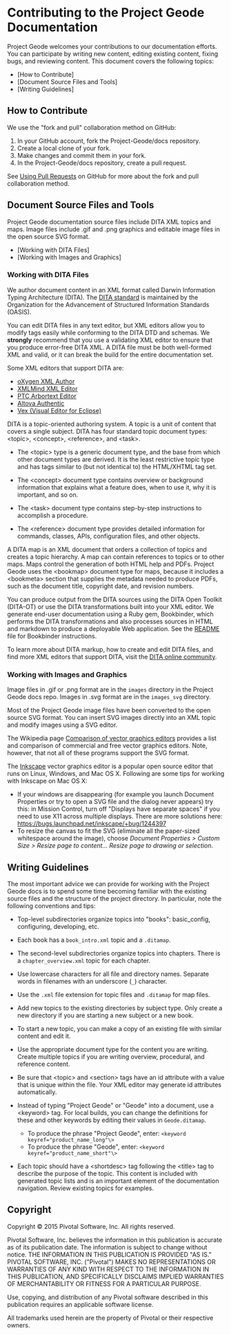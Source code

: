 Contributing to the Project Geode Documentation
===============================================

Project Geode welcomes your contributions to our documentation efforts. You can participate by writing new content, editing existing content, fixing bugs, and reviewing content. This document covers the following topics:

-   [How to Contribute]
-   [Document Source Files and Tools]
-   [Writing Guidelines]

How to Contribute
-----------------

We use the "fork and pull" collaboration method on GitHub:

1.  In your GitHub account, fork the Project-Geode/docs repository.
2.  Create a local clone of your fork.
3.  Make changes and commit them in your fork.
4.  In the Project-Geode/docs repository, create a pull request.

See [Using Pull Requests](https://help.github.com/articles/using-pull-requests/) on GitHub for more about the fork and pull collaboration method.

Document Source Files and Tools
-------------------------------

Project Geode documentation source files include DITA XML topics and maps. Image files include .gif and .png graphics and editable image files in the open source SVG format.

-   [Working with DITA Files]
-   [Working with Images and Graphics]

### Working with DITA Files

We author document content in an XML format called Darwin Information Typing Architecture (DITA). The [DITA standard](http://docs.oasis-open.org/dita/v1.2/os/spec/DITA1.2-spec.html "DITA 1.2 Specification") is maintained by the Organization for the Advancement of Structured Information Standards (OASIS).

You can edit DITA files in any text editor, but XML editors allow you to modify tags easily while conforming to the DITA DTD and schemas. We **strongly** recommend that you use a validating XML editor to ensure that you produce error-free DITA XML. A DITA file must be both well-formed XML and valid, or it can break the build for the entire documentation set.

Some XML editors that support DITA are:

-   [oXygen XML Author](http://www.oxygenxml.com "oXygen XML Author")
-   [XMLMind XML Editor](http://www.xmlmind.com/xmleditor "XMLMind XML Editor")
-   [PTC Arbortext Editor](http://www.ptc.com/product/arbortext/author/editor "Arbortext Editor")
-   [Altova Authentic](http://www.altova.com/authentic.html "Altova Authentic")
-   [Vex (Visual Editor for Eclipse)](http://www.eclipse.org/vex/ "Vex - A Visual Editor for XML")

DITA is a topic-oriented authoring system. A topic is a unit of content that covers a single subject. DITA has four standard topic document types: \<topic\>, \<concept\>, \<reference\>, and \<task\>.

-   The \<topic\> type is a generic document type, and the base from which other document types are derived. It is the least restrictive topic type and has tags similar to (but not identical to) the HTML/XHTML tag set.

-   The \<concept\> document type contains overview or background information that explains what a feature does, when to use it, why it is important, and so on.

-   The \<task\> document type contains step-by-step instructions to accomplish a procedure.

-   The \<reference\> document type provides detailed information for commands, classes, APIs, configuration files, and other objects.

A DITA map is an XML document that orders a collection of topics and creates a topic hierarchy. A map can contain references to topics or to other maps. Maps control the generation of both HTML help and PDFs. Project Geode uses the \<bookmap\> document type for maps, because it includes a \<bookmeta\> section that supplies the metadata needed to produce PDFs, such as the document title, copyright date, and revision numbers.

You can produce output from the DITA sources using the DITA Open Toolkit (DITA-OT) or use the DITA transformations built into your XML editor. We generate end-user documentation using a Ruby gem, Bookbinder, which performs the DITA transformations and also processes sources in HTML and markdown to produce a deployable Web application. See the [README](README.html) file for Bookbinder instructions.

To learn more about DITA markup, how to create and edit DITA files, and find more XML editors that support DITA, visit the [DITA online community](http://dita.xml.org).

### Working with Images and Graphics

Image files in .gif or .png format are in the `images` directory in the Project Geode docs repo. Images in .svg format are in the `images_svg` directory.

Most of the Project Geode image files have been converted to the open source SVG format. You can insert SVG images directly into an XML topic and modify images using a SVG editor.

The Wikipedia page [Comparison of vector graphics editors](http://en.wikipedia.org/wiki/Comparison_of_vector_graphics_editors) provides a list and comparison of commercial and free vector graphics editors. Note, however, that not all of these programs support the SVG format.

The [Inkscape](https://inkscape.org) vector graphics editor is a popular open source editor that runs on Linux, Windows, and Mac OS X. Following are some tips for working with Inkscape on Mac OS X:

-   If your windows are disappearing (for example you launch Document Properties or try to open a SVG file and the dialog never appears) try this: in Mission Control, turn off "Displays have separate spaces" if you need to use X11 across multiple displays. There are more solutions here: https://bugs.launchpad.net/inkscape/+bug/1244397
-   To resize the canvas to fit the SVG (eliminate all the paper-sized whitespace around the image), choose *Document Properties \> Custom Size \> Resize page to content... Resize page to drawing or selection*.

Writing Guidelines
------------------

The most important advice we can provide for working with the Project Geode docs is to spend some time becoming familiar with the existing source files and the structure of the project directory. In particular, note the following conventions and tips:

-   Top-level subdirectories organize topics into "books": basic\_config, configuring, developing, etc.

-   Each book has a `book_intro.xml` topic and a `.ditamap`.

-   The second-level subdirectories organize topics into chapters. There is a `chapter_overview.xml` topic for each chapter.

-   Use lowercase characters for all file and directory names. Separate words in filenames with an underscore (`_`) character.

-   Use the `.xml` file extension for topic files and `.ditamap` for map files.

-   Add new topics to the existing directories by subject type. Only create a new directory if you are starting a new subject or a new book.

-   To start a new topic, you can make a copy of an existing file with similar content and edit it.

-   Use the appropriate document type for the content you are writing. Create multiple topics if you are writing overview, procedural, and reference content.

-   Be sure that \<topic\> and \<section\> tags have an id attribute with a value that is unique within the file. Your XML editor may generate id attributes automatically.

-   Instead of typing "Project Geode" or "Geode" into a document, use a \<keyword\> tag. For local builds, you can change the definitions for these and other keywords by editing their values in `Geode.ditamap`.

    -   To produce the phrase "Project Geode", enter: `<keyword keyref="product_name_long"\>`
    -   To produce the phrase "Geode", enter: `<keyword keyref="product_name_short"\>`

-   Each topic should have a \<shortdesc\> tag following the \<title\> tag to describe the purpose of the topic. This content is included with generated topic lists and is an important element of the documentation navigation. Review existing topics for examples.

Copyright
---------

Copyright © 2015 Pivotal Software, Inc. All rights reserved.

Pivotal Software, Inc. believes the information in this publication is accurate as of its publication date. The information is subject to change without notice. THE INFORMATION IN THIS PUBLICATION IS PROVIDED "AS IS." PIVOTAL SOFTWARE, INC. ("Pivotal") MAKES NO REPRESENTATIONS OR WARRANTIES OF ANY KIND WITH RESPECT TO THE INFORMATION IN THIS PUBLICATION, AND SPECIFICALLY DISCLAIMS IMPLIED WARRANTIES OF MERCHANTABILITY OR FITNESS FOR A PARTICULAR PURPOSE.

Use, copying, and distribution of any Pivotal software described in this publication requires an applicable software license.

All trademarks used herein are the property of Pivotal or their respective owners.
